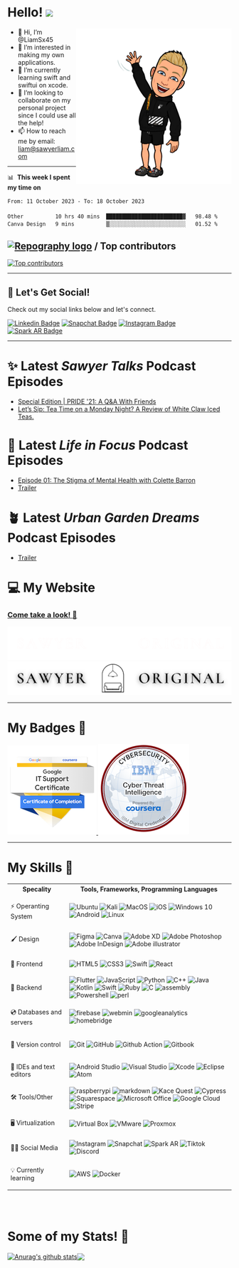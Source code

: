 # Hello!   <a href="https://www.sawyerliam.com/"><img src="https://media.giphy.com/media/hvRJCLFzcasrR4ia7z/giphy.gif" width="30px"></a>

<img align="right" width="350px" src="https://github.com/LiamSx45/LiamSx45/blob/main/bitmoji%20wave.png?raw=true">


- 👋 Hi, I’m @LiamSx45
- 👀 I’m interested in making my own applications.
- 🌱 I’m currently learning swift and swiftui on xcode.
- 💞️ I’m looking to collaborate on my personal project since I could use all the help!
- 📫 How to reach me by email: liam@sawyerliam.com

___

📊 &nbsp;**This week I spent my time on**

<!--START_SECTION:waka-->

```txt
From: 11 October 2023 - To: 18 October 2023

Other          10 hrs 40 mins  ████████████████████████▓   98.48 %
Canva Design   9 mins          ▒░░░░░░░░░░░░░░░░░░░░░░░░   01.52 %
```

<!--END_SECTION:waka-->



## [![Repography logo](https://images.repography.com/logo.svg)](https://repography.com) / Top contributors
[![Top contributors](https://images.repography.com/26932345/LiamSx45/LiamSx45/top-contributors/5557e06dd23fd806e83608a33ae14c40_table.svg)](https://github.com/LiamSx45/LiamSx45/graphs/contributors)



---

## 🔗 Let's Get Social!
Check out my social links below and let's connect.

[![Linkedin Badge](https://img.shields.io/badge/-Linkedin-blue?style=flat-square&logo=Linkedin&logoColor=white&link=https://www.linkedin.com/in/sawyerliam/)](https://www.linkedin.com/in/sawyerliam/)
[![Snapchat Badge](https://img.shields.io/badge/-Snapchat-yellow?style=flat-square&logo=snapchat&logoColor=white&link=https://www.snapchat.com/add/sawyer.liam?sender_web_id=6af4f2fc-be55-4936-8d30-9bcc7ca9a932&device_type=desktop&is_copy_url=true)](https://www.snapchat.com/add/sawyer.liam?sender_web_id=6af4f2fc-be55-4936-8d30-9bcc7ca9a932&device_type=desktop&is_copy_url=true)
[![Instagram Badge](https://img.shields.io/badge/-Instagram-c27ba0?style=flat-square&logo=Instagram&logoColor=white&link=http://instagram.com/sawyer.liam/)](http://instagram.com/sawyer.liam/)
[![Spark AR Badge](https://img.shields.io/badge/-Spark_AR-60d1cc?style=flat-square&logo=sparkar&logoColor=white&link=https://www.facebook.com/sparkarhub/portfolios/ig/sawyer.original/)](https://www.facebook.com/sparkarhub/portfolios/ig/sawyer.original/)

___

# ✨ Latest *Sawyer Talks* Podcast Episodes
<!-- SAWYER_TALKS:START -->
- [Special Edition | PRIDE &#39;21: A Q&amp;A With Friends](https://sawyeroriginal.com/sawyertalks?post=ep03)
- [Let’s Sip: Tea Time on a Monday Night? A Review of White Claw Iced Teas.](https://sawyeroriginal.com/sawyertalks?post=ep01)
<!-- SAWYER_TALKS:END -->

# 📝 Latest *Life in Focus* Podcast Episodes
<!-- LIFEINFOCUS:START -->
- [Episode 01: The Stigma of Mental Health with Colette Barron](https://sawyeroriginal.com/lifeinfocus?post=ep01)
- [Trailer](https://lifeinfocuspod.com/episodes/trailer-full)
<!-- LIFEINFOCUS:END -->

# 🪴 Latest *Urban Garden Dreams* Podcast Episodes
<!-- URBANGARDEN:START -->
- [Trailer](https://urbangardendreams.com/episodes/trailer-full)
<!-- URBANGARDEN:END -->

# 💻 My Website

### [Come take a look! 👀 ](https://sawyeroriginal.com/)


![Sawyer Original Logo Dark Mode](https://github.com/LiamSx45/LiamSx45/blob/main/Sawyer%20Studios%20Logo%20dark.png?raw=true#gh-dark-mode-only)
![Sawyer Original Logo Light Mode](https://github.com/LiamSx45/LiamSx45/blob/main/Sawyer%20Studios%20Logo%20Light.png?raw=true#gh-light-mode-only)

____

# My Badges 🏅

<a href="https://www.credly.com/badges/019b830d-0446-4d35-8ebd-8932eab213e4/public_url" > <img src="https://raw.githubusercontent.com/LiamSx45/LiamSx45/main/Badges/google-it-support-certificate.png"> </a> <a href="https://www.credly.com/badges/2142a988-5e7d-4973-bcf9-64439ddf6df2/public_url"><img src="https://raw.githubusercontent.com/LiamSx45/LiamSx45/main/Badges/cyber-threat-intelligence.png"> </a>


____

# My Skills 🌱

<table>
  <th>Specality</th>
  <th>Tools, Frameworks, Programming Languages</th>
  <tr>
    <td>
      <p>⚡️ Operanting System</p>
    </td>
    <td>
      <img alt="Ubuntu" src="https://img.shields.io/badge/Ubuntu-E95420?style=for-the-badge&logo=ubuntu&logoColor=white" />
      <img alt="Kali" src="https://img.shields.io/badge/Kali Linux-1383e7?style=for-the-badge&logo=kalilinux&logoColor=white" />
      <img alt="MacOS" src="https://img.shields.io/badge/mac%20os-000000?style=for-the-badge&logo=apple&logoColor=white" />
      <img alt="iOS" src="https://img.shields.io/badge/iOS-000000?style=for-the-badge&logo=ios&logoColor=white" />
      <img alt="Windows 10" src="https://img.shields.io/badge/Windows-0078D6?style=for-the-badge&logo=windows&logoColor=white" />
      <img alt="Android" src="https://img.shields.io/badge/Android-3DDC84?style=for-the-badge&logo=android&logoColor=white" />
      <img alt="Linux" src="https://img.shields.io/badge/Linux-FCC624?style=for-the-badge&logo=linux&logoColor=black">
    </td>
  </tr>
  <tr>
    <td>
      <p>🖌 Design</p>
    </td>
    <td>
      <img alt="Figma" src="https://img.shields.io/badge/figma-%23F24E1E.svg?style=for-the-badge&logo=figma&logoColor=white"/>
      <img alt="Canva" src="https://img.shields.io/badge/Canva-%2300C4CC.svg?style=for-the-badge&logo=Canva&logoColor=white"/>
      <img alt="Adobe XD" src="https://img.shields.io/badge/adobe xd-881978.svg?style=for-the-badge&logo=adobexd&logoColor=white"/>
      <img alt="Adobe Photoshop" src="https://img.shields.io/badge/photoshop-0b5394.svg?style=for-the-badge&logo=adobephotoshop&logoColor=white"/>
      <img alt="Adobe InDesign" src="https://img.shields.io/badge/InDesign-9c1256.svg?style=for-the-badge&logo=adobeindesign&logoColor=white"/>
      <img alt="Adobe illustrator" src="https://img.shields.io/badge/Illustrator-b45f06.svg?style=for-the-badge&logo=adobeillustrator&logoColor=white"/>
    </td>
  </tr>
  <tr>
    <td>
      <p>🔏 Frontend</p>
    </td>
    <td>
      <img alt="HTML5" src="https://img.shields.io/badge/html5-%23E34F26.svg?style=for-the-badge&logo=html5&logoColor=white"/>
      <img alt="CSS3" src="https://img.shields.io/badge/css3-%231572B6.svg?style=for-the-badge&logo=css3&logoColor=white"/>
      <img alt="Swift" src="https://img.shields.io/badge/swift-%23FA7343.svg?style=for-the-badge&logo=swift&logoColor=white"/>
      <img alt="React" src="https://img.shields.io/badge/react-%2320232a.svg?style=for-the-badge&logo=react&logoColor=%2361DAFB"/>
    </td>
  </tr>
  <tr>
    <td>
      <p>🔐 Backend</p>
    </td>
    <td>
      <img alt="Flutter" src="https://img.shields.io/badge/Flutter-%2300C4CC.svg?style=for-the-badge&logo=flutter&logoColor=white"/>
      <img alt="JavaScript" src="https://img.shields.io/badge/javascript-%23323330.svg?style=for-the-badge&logo=javascript&logoColor=%23F7DF1E"/>
      <img alt="Python" src="https://img.shields.io/badge/python-%2314354C.svg?style=for-the-badge&logo=python&logoColor=white"/>
      <img alt="C++" src="https://img.shields.io/badge/c++-%2300599C.svg?style=for-the-badge&logo=c%2B%2B&logoColor=white"/>
      <img alt="Java" src="https://img.shields.io/badge/java-%23ED8B00.svg?style=for-the-badge&logo=java&logoColor=white"/>
      <img alt="Kotlin" src="https://img.shields.io/badge/Kotlin-bf53e1.svg?style=for-the-badge&logo=Kotlin&logoColor=white"/>
      <img alt="Swift" src="https://img.shields.io/badge/swift-%23FA7343.svg?style=for-the-badge&logo=swift&logoColor=white"/>
      <img alt="Ruby" src="https://img.shields.io/badge/ruby-%23CC342D.svg?style=for-the-badge&logo=ruby&logoColor=white"/>
      <img alt="C" src="https://img.shields.io/badge/C-3d85c6.svg?style=for-the-badge&logo=csharp&logoColor=white"/>
      <img alt="assembly" src="https://img.shields.io/badge/assembly-7f6000.svg?style=for-the-badge&logo=assemblyscript&logoColor=white"/>
      <img alt="Powershell" src="https://img.shields.io/badge/powershell-0c4b83.svg?style=for-the-badge&logo=powershell&logoColor=white"/>
      <img alt="perl" src="https://img.shields.io/badge/perl-1d4f73.svg?style=for-the-badge&logo=perl&logoColor=white"/>
    </td>
  </tr>
  <tr>
    <td>
      <p>💿 Databases and servers</p>
    </td>
    <td>
      <img alt="firebase" src="https://img.shields.io/badge/firebase-ffca28?style=for-the-badge&logo=firebase&logoColor=black"/>
      <img alt="webmin" src="https://img.shields.io/badge/webmin-0b5394?style=for-the-badge&logo=webmin&logoColor=white"/>
      <img alt="googleanalytics" src="https://img.shields.io/badge/google analytics-ec7b11?style=for-the-badge&logo=googleanalytics&logoColor=white"/>
      <img alt="homebridge" src="https://img.shields.io/badge/homebridge-881978?style=for-the-badge&logo=homebridge&logoColor=white"/>
    </td>
  </tr>
  <tr>
    <td>
      <p>💾 Version control</p>
    </td>
    <td>
      <img alt="Git" src="https://img.shields.io/badge/git-%23F05033.svg?style=for-the-badge&logo=git&logoColor=white"/>
      <img alt="GitHub" src="https://img.shields.io/badge/github-%23121011.svg?style=for-the-badge&logo=github&logoColor=white"/>
      <img alt="Github Action" src="https://img.shields.io/badge/GitHub_Actions-2088FF?style=for-the-badge&logo=github-actions&logoColor=white"/>
      <img alt="Gitbook" src="https://img.shields.io/badge/GitBook-7B36ED?style=for-the-badge&logo=gitbook&logoColor=white"/>
    </td>
  </tr>
  <tr>
    <td>
      <p>📝 IDEs and text editors</p>
    </td>
    <td>
       <img alt="Android Studio" src="https://img.shields.io/badge/Android Studio-5da762?style=for-the-badge&logo=androidstudio&logoColor=white"/>
      <img alt="Visual Studio" src="https://img.shields.io/badge/VisualStudio-5C2D91.svg?style=for-the-badge&logo=visual-studio&logoColor=white"/>
      <img alt="Xcode" src="https://img.shields.io/badge/Xcode-007ACC?style=for-the-badge&logo=Xcode&logoColor=white"/>
      <img alt="Eclipse" src="https://img.shields.io/badge/Eclipse-e69138?style=for-the-badge&logo=Eclipse&logoColor=white"/>
      <img alt="Atom" src="https://img.shields.io/badge/Atom-69c670?style=for-the-badge&logo=Atom&logoColor=white"/>
    </td>
  </tr>
  <tr>
    <td>
      <p>🛠 Tools/Other</p>
    </td>
    <td>
      <img alt="raspberrypi" src="https://img.shields.io/badge/Raspberry Pi-a61260?style=for-the-badge&logo=raspberrypi&logoColor=white"/>
      <img alt="markdown" src="https://img.shields.io/badge/Markdown-000000?style=for-the-badge&logo=markdown&logoColor=white"/>
      <img alt="Kace Quest" src="https://img.shields.io/badge/Kace Quest-f48a1b?style=for-the-badge&logo=quest&logoColor=white"/>
      <img alt="Cypress" src="https://img.shields.io/badge/Cypress-d9ead3?style=for-the-badge&logo=cypress&logoColor=black"/>
      <img alt="Squarespace" src="https://img.shields.io/badge/squarespace-444444?style=for-the-badge&logo=squarespace&logoColor=white"/>
      <img alt="Microsoft Office" src="https://img.shields.io/badge/Microsoft Office-de420a?style=for-the-badge&logo=MicrosoftOffice&logoColor=white"/>
      <img alt="Google Cloud" src="https://img.shields.io/badge/Google Cloud-3d85c6?style=for-the-badge&logo=googlecloud&logoColor=white"/>
      <img alt="Stripe" src="https://img.shields.io/badge/Stripe-674ea7?style=for-the-badge&logo=stripe&logoColor=white"/>
    </td>
  </tr>
  <tr>
    <td>
      <p>🖥 Virtualization</p>
    </td>
    <td>
      <img alt="Virtual Box" src="https://img.shields.io/badge/virtualbox-0b5394.svg?style=for-the-badge&logo=virtualbox&logoColor=white"/>
      <img alt="VMware" src="https://img.shields.io/badge/vmware-bcbcbc.svg?style=for-the-badge&logo=vmware&logoColor=black"/>
      <img alt="Proxmox" src="https://img.shields.io/badge/proxmox-ec7b11?style=for-the-badge&logo=proxmox&logoColor=white"/>
    </td>
  </tr>
  <tr>
    <td>
      <p>🤳🏼 Social Media</p>
    </td>
    <td>
      <img alt="Instagram" src="https://img.shields.io/badge/Instagram-c27ba0.svg?style=for-the-badge&logo=instagram&logoColor=white"/>
      <img alt="Snapchat" src="https://img.shields.io/badge/snapchat-ffd966.svg?style=for-the-badge&logo=snapchat&logoColor=black"/>
      <img alt="Spark AR" src="https://img.shields.io/badge/Spark AR-60d1cc.svg?style=for-the-badge&logo=sparkar&logoColor=white"/>
      <img alt="Tiktok" src="https://img.shields.io/badge/TikTok-000000.svg?style=for-the-badge&logo=tiktok&logoColor=white"/>
      <img alt="Discord" src="https://img.shields.io/badge/discord-8e7cc3.svg?style=for-the-badge&logo=discord&logoColor=white"/>
    </td>
  </tr>
  <tr>
    <td>
      <p>💡 Currently learning</p>
    </td>
    <td>
      <img alt="AWS" src="https://img.shields.io/badge/AWS-%23FF9900.svg?style=for-the-badge&logo=amazon-aws&logoColor=white"/>
      <img alt="Docker" src="https://img.shields.io/badge/docker-%230db7ed.svg?style=for-the-badge&logo=docker&logoColor=white"/>
    </td>
  </tr>
 </table>

<br></br>

# Some of my Stats! 👀

<a href="https://github.com/anuraghazra/github-readme-stats"><img align="center" src="https://github-readme-stats.vercel.app/api?username=LiamSx45&show_icons=true&include_all_commits=true&theme=buefy&hide_border=true" alt="Anurag's github stats" href="https://github.com/anuraghazra/github-readme-stats"><img align="center" src="https://github-readme-stats.vercel.app/api/top-langs/?username=LiamSx45&layout=compact&theme=buefy&hide_border=true&langs_count=10&hide=pawn,openedge abl,verilog"/></a>
